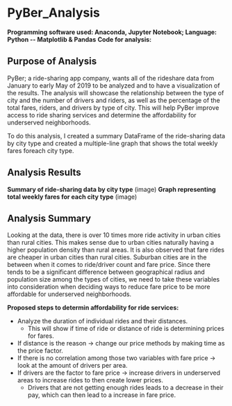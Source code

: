 # PyBer_Analysis
**Programming software used: Anaconda, Jupyter Notebook; Language: Python -- Matplotlib & Pandas**
**Code for analysis:**

## Purpose of Analysis
PyBer; a ride-sharing app company, wants all of the rideshare data from January to early May of 2019 to be analyzed and to have a visualization of the results. The analysis will showcase the relationship between the type of city and the number of drivers and riders, as well as the percentage of the total fares, riders, and drivers by type of city. This will help PyBer improve access to ride sharing services and determine the affordability for underserved neighborhoods.

To do this analysis, I created a summary DataFrame of the ride-sharing data by city type and created a multiple-line graph that shows the total weekly fares foreach city type.

## Analysis Results
**Summary of ride-sharing data by city type**
(image)
**Graph representing total weekly fares for each city type**
(image)

## Analysis Summary
Looking at the data, there is over 10 times more ride activity in urban cities than rural cities. This makes sense due to urban cities naturally having a higher population density than rural areas. It is also observed that fare rides are cheaper in urban cities than rural cities. Suburban cities are in the between when it comes to ride/driver count and fare price. Since there tends to be a significant difference between geographical radius and population size among the types of cities, we need to take these variables into consideration when deciding ways to reduce fare price to be more affordable for underserved neighborhoods.  

**Proposed steps to determin affordability for ride services:**
- Analyze the duration of individual rides and their distances. 
  - This will show if time of ride or distance of ride is determining prices for fares. 
- If distance is the reason -> change our price methods by making time as the price factor. 
- If there is no correlation among those two variables with fare price -> look at the amount of drivers per area. 
- If drivers are the factor to fare price -> increase drivers in underserved areas to increase rides to then create lower prices. 
  - Drivers that are not getting enough rides leads to a decrease in their pay, which can then lead to a increase in fare price.  








